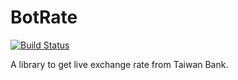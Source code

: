 # BotRate
[![Build Status](https://travis-ci.org/ChiVincent/BotRate.svg?branch=master)](https://travis-ci.org/ChiVincent/BotRate)

A library to get live exchange rate from Taiwan Bank. 
